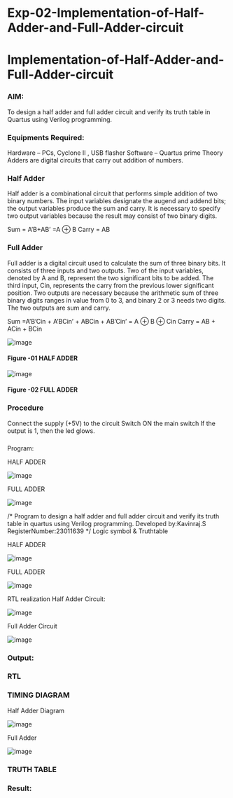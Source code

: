 # Exp-02-Implementation-of-Half-Adder-and-Full-Adder-circuit

# Implementation-of-Half-Adder-and-Full-Adder-circuit
### AIM:
To design a half adder and full adder circuit and verify its truth table in Quartus using Verilog programming.

### Equipments Required:
Hardware – PCs, Cyclone II , USB flasher
Software – Quartus prime
Theory
Adders are digital circuits that carry out addition of numbers.

### Half Adder
Half adder is a combinational circuit that performs simple addition of two binary numbers. The input variables designate the augend and addend bits; the output variables produce the sum and carry. It is necessary to specify two output variables because the result may consist of two binary digits.

Sum = A’B+AB’ =A ⊕ B Carry = AB

### Full Adder
Full adder is a digital circuit used to calculate the sum of three binary bits. It consists of three inputs and two outputs. Two of the input variables, denoted by A and B, represent the two significant bits to be added. The third input, Cin, represents the carry from the previous lower significant position. Two outputs are necessary because the arithmetic sum of three binary digits ranges in value from 0 to 3, and binary 2 or 3 needs two digits. The two outputs are sum and carry.

Sum =A’B’Cin + A’BCin’ + ABCin + AB’Cin’ = A ⊕ B ⊕ Cin Carry = AB + ACin + BCin

 ![image](https://user-images.githubusercontent.com/36288975/163552156-a13e5a56-c638-4110-97d9-8896907c8d25.png)

#### Figure -01 HALF ADDER 



![image](https://user-images.githubusercontent.com/36288975/163552057-b3547877-6d07-45b4-b7e0-bcfebfad9e1d.png)

#### Figure -02 FULL ADDER 

### Procedure

Connect the supply (+5V) to the circuit
Switch ON the main switch
If the output is 1, then the led glows.
### 
Program:


HALF ADDER





 ![image](https://github.com/ROLEX2616/Exp-02-Implementation-of-Half-Adder-and-Full-Adder-circuit/assets/149988469/4699e57c-1b75-45b5-af9c-2c0a57b01eff)


 
 FULL ADDER




 
 ![image](https://github.com/ROLEX2616/Exp-02-Implementation-of-Half-Adder-and-Full-Adder-circuit/assets/149988469/4af47174-ae41-4845-bddc-6d77d93cf17c)



/*
Program to design a half adder and full adder circuit and verify its truth table in quartus using Verilog programming.
Developed by:Kavinraj.S
RegisterNumber:23011639
*/
Logic symbol & Truthtable

HALF ADDER




![image](https://github.com/ROLEX2616/Exp-02-Implementation-of-Half-Adder-and-Full-Adder-circuit/assets/149988469/58d6282f-72d1-4d8d-a330-6340d3832b12)

FULL ADDER




![image](https://github.com/ROLEX2616/Exp-02-Implementation-of-Half-Adder-and-Full-Adder-circuit/assets/149988469/3ac0216f-7bc6-4db4-8cae-9a5deceb2d0d)

RTL realization
Half Adder Circuit:




![image](https://github.com/ROLEX2616/Exp-02-Implementation-of-Half-Adder-and-Full-Adder-circuit/assets/149988469/904e8553-4f58-4bd2-97d7-002901622440)


Full Adder Circuit





![image](https://github.com/ROLEX2616/Exp-02-Implementation-of-Half-Adder-and-Full-Adder-circuit/assets/149988469/e51e77b3-820f-45e0-ad70-78be38ff6d17)




### Output:

### RTL
### TIMING DIAGRAM
Half Adder Diagram

![image](https://github.com/ROLEX2616/Exp-02-Implementation-of-Half-Adder-and-Full-Adder-circuit/assets/149988469/50e6d8b7-e18b-4d9f-a9f3-75b4b792de7f)

Full Adder

![image](https://github.com/ROLEX2616/Exp-02-Implementation-of-Half-Adder-and-Full-Adder-circuit/assets/149988469/e1a61d8e-e433-4ef6-aaef-3876661f76b3)





### TRUTH TABLE 

### Result:
